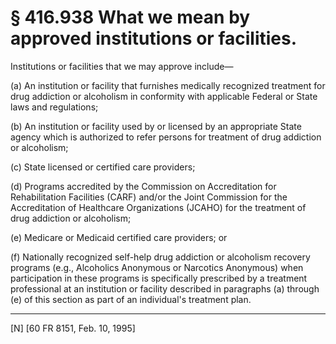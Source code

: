 # § 416.938   What we mean by approved institutions or facilities.

Institutions or facilities that we may approve include—


(a) An institution or facility that furnishes medically recognized treatment for drug addiction or alcoholism in conformity with applicable Federal or State laws and regulations;


(b) An institution or facility used by or licensed by an appropriate State agency which is authorized to refer persons for treatment of drug addiction or alcoholism;


(c) State licensed or certified care providers;


(d) Programs accredited by the Commission on Accreditation for Rehabilitation Facilities (CARF) and/or the Joint Commission for the Accreditation of Healthcare Organizations (JCAHO) for the treatment of drug addiction or alcoholism;


(e) Medicare or Medicaid certified care providers; or


(f) Nationally recognized self-help drug addiction or alcoholism recovery programs (e.g., Alcoholics Anonymous or Narcotics Anonymous) when participation in these programs is specifically prescribed by a treatment professional at an institution or facility described in paragraphs (a) through (e) of this section as part of an individual's treatment plan.



---

[N] [60 FR 8151, Feb. 10, 1995]




